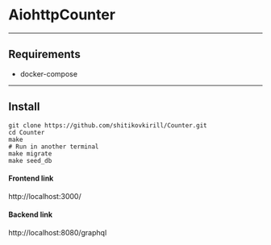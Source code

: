 # AiohttpCounter

___

## Requirements
- docker-compose

___

## Install

```
git clone https://github.com/shitikovkirill/Counter.git
cd Counter
make
# Run in another terminal
make migrate
make seed_db
```

#### Frontend link
http://localhost:3000/
#### Backend link
http://localhost:8080/graphql
